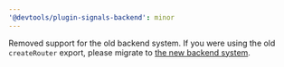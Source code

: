 ```yaml
---
'@devtools/plugin-signals-backend': minor
---
```


Removed support for the old backend system. If you were using the old `createRouter` export, please migrate to [the new backend system](https://devtools.khulnasoft.com/docs/backend-system/).
